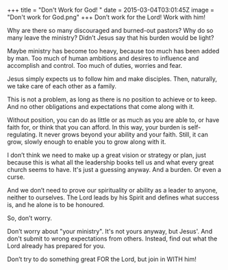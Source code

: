 +++
title = "Don't Work for God! "
date = 2015-03-04T03:01:45Z
image = "Don't work for God.png"
+++
Don’t work for the Lord! Work with him!

Why are there so many discouraged and burned-out pastors? Why do so many leave the ministry? Didn’t Jesus say that his burden would be light?

Maybe ministry has become too heavy, because too much has been added by man. Too much of human ambitions and desires to influence and accomplish and control. Too much of duties, worries and fear.

Jesus simply expects us to follow him and make disciples. Then, naturally, we take care of each other as a family.

This is not a problem, as long as there is no position to achieve or to keep. And no other obligations and expectations that come along with it.

Without position, you can do as little or as much as you are able to, or have faith for, or think that you can afford. In this way, your burden is self-regulating. It never grows beyond your ability and your faith. Still, it can grow, slowly enough to enable you to grow along with it.

I don’t think we need to make up a great vision or strategy or plan, just because this is what all the leadership books tell us and what every great church seems to have. It's just a guessing anyway. And a burden. Or even a curse.

And we don’t need to prove our spirituality or ability as a leader to anyone, neither to ourselves. The Lord leads by his Spirit and defines what success is, and he alone is to be honoured.

So, don’t worry.

Don’t worry about "your ministry". It's not yours anyway, but Jesus'. And don't submit to wrong expectations from others. Instead, find out what the Lord already has prepared for you.

Don’t try to do something great FOR the Lord, but join in WITH him!
